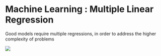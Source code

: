 # Machine Learning : Multiple Linear Regression

Good models require multiple regressions, in order to address the higher complexity of problems 

<img src="https://render.githubusercontent.com/render/math?math=\hat{y} = b_0%2Bb_1">
